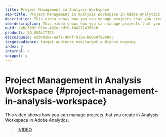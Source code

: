 ```yaml
---
title: Project Management in Analysis Workspace
seo-title: Project Management in Analysis Workspace in Adobe Analytics
description: This video shows how you can manage projects that you create in Analysis Workspace in Adobe Analytics.
seo-description: This video shows how you can manage projects that you create in Analysis Workspace in Adobe Analytics.
uuid: 2ebc3692-67ee-402e-bdf8-f0425143562b
products: SG_ANALYTICS
discoiquuid: ed0c9cbe-eef2-404f-935a-b6889f89e9c5
targetaudience: target-audience new;target-audience ongoing
index: y
internal: n
snippet: y
---
```


# Project Management in Analysis Workspace {#project-management-in-analysis-workspace}

This video shows how you can manage projects that you create in Analysis Workspace in Adobe Analytics.

>[!VIDEO](https://video.tv.adobe.com/v/24035/?quality=12)